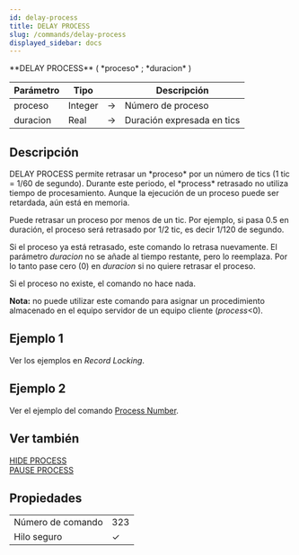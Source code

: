 ```yaml
---
id: delay-process
title: DELAY PROCESS
slug: /commands/delay-process
displayed_sidebar: docs
---
```


<!--REF #_command_.DELAY PROCESS.Syntax-->**DELAY PROCESS** ( *proceso* ; *duracion* )<!-- END REF-->
<!--REF #_command_.DELAY PROCESS.Params-->
| Parámetro | Tipo |  | Descripción |
| --- | --- | --- | --- |
| proceso | Integer | &#8594;  | Número de proceso |
| duracion | Real | &#8594;  | Duración expresada en tics |

<!-- END REF-->

## Descripción 

<!--REF #_command_.DELAY PROCESS.Summary-->DELAY PROCESS permite retrasar un *proceso* por un número de tics (1 tic = 1/60 de segundo).<!-- END REF--> Durante este periodo, el *process* retrasado no utiliza tiempo de procesamiento. Aunque la ejecución de un proceso puede ser retardada, aún está en memoria.

Puede retrasar un proceso por menos de un tic. Por ejemplo, si pasa 0.5 en duración, el proceso será retrasado por 1/2 tic, es decir 1/120 de segundo.

Si el proceso ya está retrasado, este comando lo retrasa nuevamente. El parámetro *duracion* no se añade al tiempo restante, pero lo reemplaza. Por lo tanto pase cero (0) en *duracion* si no quiere retrasar el proceso.

Si el proceso no existe, el comando no hace nada.

**Nota:** no puede utilizar este comando para asignar un procedimiento almacenado en el equipo servidor de un equipo cliente (*process*<0).

## Ejemplo 1 

Ver los ejemplos en *Record Locking*.

## Ejemplo 2 

Ver el ejemplo del comando [Process Number](../commands/process-number.md).

## Ver también 

[HIDE PROCESS](hide-process.md)  
[PAUSE PROCESS](pause-process.md)  

## Propiedades

|  |  |
| --- | --- |
| Número de comando | 323 |
| Hilo seguro | &check; |


